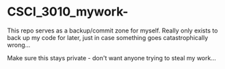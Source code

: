 # CSCI_3010_mywork-
This repo serves as a backup/commit zone for myself. Really only exists to back up my code for later, just in case something goes catastrophically wrong...

Make sure this stays private - don't want anyone trying to steal my work... 
